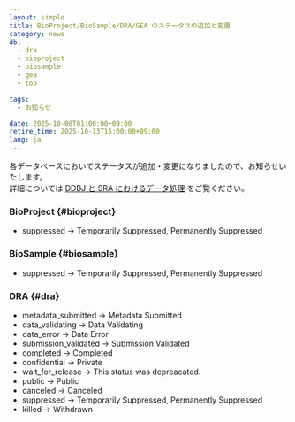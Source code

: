 ```yaml
---
layout: simple
title: BioProject/BioSample/DRA/GEA のステータスの追加と変更
category: news
db:
  - dra
  - bioproject
  - biosample
  - gea
  - top

tags:
  - お知らせ

date: 2025-10-08T01:00:00+09:00
retire_time: 2025-10-13T15:00:00+09:00
lang: ja
---
```


各データベースにおいてステータスが追加・変更になりましたので、お知らせいたします。  
詳細については [DDBJ と SRA におけるデータ処理](/data-processing.html) をご覧ください。

### BioProject {#bioproject}

* suppressed -> Temporarily Suppressed, Permanently Suppressed

### BioSample {#biosample}

* suppressed -> Temporarily Suppressed, Permanently Suppressed

### DRA {#dra}

* metadata_submitted -> Metadata Submitted
* data_validating -> Data Validating
* data_error -> Data Error
* submission_validated -> Submission Validated
* completed -> Completed
* confidential -> Private
* wait_for_release -> This status was depreacated.
* public -> Public
* canceled -> Canceled
* suppressed -> Temporarily Suppressed, Permanently Suppressed
* killed -> Withdrawn

